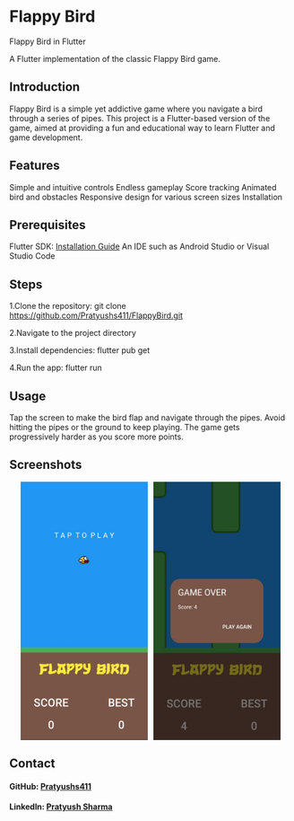 # Flappy Bird

Flappy Bird in Flutter

A Flutter implementation of the classic Flappy Bird game.

## Introduction
Flappy Bird is a simple yet addictive game where you navigate a bird through a series of pipes. This project is a Flutter-based version of the game, aimed at providing a fun and educational way to learn Flutter and game development.

## Features
Simple and intuitive controls
Endless gameplay
Score tracking
Animated bird and obstacles
Responsive design for various screen sizes
Installation

## Prerequisites
Flutter SDK: [Installation Guide](https://docs.flutter.dev/get-started/install)
An IDE such as Android Studio or Visual Studio Code

## Steps
1.Clone the repository:
git clone https://github.com/Pratyushs411/FlappyBird.git

2.Navigate to the project directory

3.Install dependencies:
flutter pub get

4.Run the app:
flutter run

## Usage
Tap the screen to make the bird flap and navigate through the pipes.
Avoid hitting the pipes or the ground to keep playing.
The game gets progressively harder as you score more points.

## Screenshots
<div style="display: flex; justify-content: center;">
  <img src="https://github.com/Pratyushs411/Flappybird/blob/master/image2.jpeg?raw=true" alt="Game Screenshot" style="width: 45%; margin-right: 5px;">
  <img src="https://github.com/Pratyushs411/Flappybird/blob/master/image.jpeg?raw=true" alt="Game Over Screenshot" style="width: 45%; margin-left: 5px;">
</div>

## Contact
#### GitHub: [Pratyushs411](https://github.com/Pratyushs411)
#### LinkedIn: [Pratyush Sharma](www.linkedin.com/in/pratyushsharma411)
